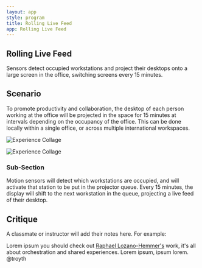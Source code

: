 ```yaml
---
layout: app
style: program
title: Rolling Live Feed
app: Rolling Live Feed
---
```

##	Rolling Live Feed

Sensors detect occupied workstations and project their desktops onto a large screen in the office, switching screens every 15 minutes.

## Scenario
To promote productivity and collaboration, the desktop of each person working at the office will be projected in the space for 15 minutes at intervals depending on the occupancy of the office.
This can be done locally within a single office, or across multiple international workspaces.


![Experience Collage](https://raw.github.com/dinamahmoud/site2site.github.io/master/programs/rolling-screen-projector/images/diagram.jpg)

![Experience Collage](https://raw.github.com/dinamahmoud/site2site.github.io/master/programs/rolling-screen-projector/images/output_nOK5Aa.gif)

### Sub-Section

Motion sensors will detect which workstations are occupied, and will activate that station to be put in the projector queue.
Every 15 minutes, the display will shift to the next workstation in the queue, projecting a live feed of their desktop.


## Critique

A classmate or instructor will add their notes here. For example:

Lorem ipsum you should check out [Raphael Lozano-Hemmer's](http://www.lozano-hemmer.com/) work, it's all about orchestration and shared experiences. Lorem ipsum, ipsum lorem.  
@troyth
